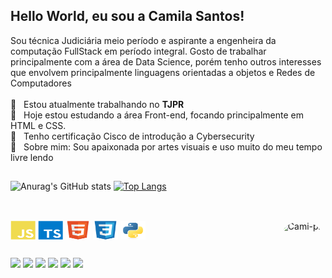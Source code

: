 
## Hello World, eu sou a Camila Santos!
Sou técnica Judiciária meio período e aspirante a engenheira da computação FullStack em período integral.
Gosto de trabalhar principalmente com a área de Data Science, porém tenho outros interesses que envolvem principalmente linguagens orientadas a objetos e Redes de Computadores  
 <br/> :hibiscus: &nbsp; Estou atualmente trabalhando no **TJPR**
 <br/> :hibiscus: &nbsp; Hoje estou estudando a área Front-end, focando principalmente em HTML e CSS.
 <br/> :hibiscus: &nbsp; Tenho certificação Cisco de introdução a Cybersecurity
 <br/> :hibiscus: &nbsp; Sobre mim: Sou apaixonada por artes visuais e uso muito do meu tempo livre lendo
 
 ##
 
![Anurag's GitHub stats](https://github-readme-stats.vercel.app/api?username=camscatt17&theme=dracula&show_icons=true)
[![Top Langs](https://github-readme-stats.vercel.app/api/top-langs/?username=camscatt17&layout=compact&theme=dracula&show_icons=true)](https://github.com/camscatt17/github-readme-stats)

##

<div style="display: inline_block"><br>
  <img align="center" alt="Cami-Js" height="30" width="40" src="https://raw.githubusercontent.com/devicons/devicon/master/icons/javascript/javascript-plain.svg">
  <img align="center" alt="Cami-Ts" height="30" width="40" src="https://raw.githubusercontent.com/devicons/devicon/master/icons/typescript/typescript-plain.svg">
  <img align="center" alt="Cami-HTML" height="30" width="40" src="https://raw.githubusercontent.com/devicons/devicon/master/icons/html5/html5-original.svg">
  <img align="center" alt="Cami-CSS" height="30" width="40" src="https://raw.githubusercontent.com/devicons/devicon/master/icons/css3/css3-original.svg">
  <img align="center" alt="Cami-Python" height="30" width="40" src="https://raw.githubusercontent.com/devicons/devicon/master/icons/python/python-original.svg">
  <img align="right" alt="Cami-pic" height="150" style="border-radius:50px;" src="https://media.discordapp.net/attachments/639956127056134178/890373478988013628/Publicacoes_Instagram_1_1.png?width=676&height=676">
</div>

 ##
 
<div> 
  <a href="https://www.youtube.com/channel/UC25S-KUMJo7SFKIgAmr94Tw" target="_blank"><img src="https://img.shields.io/badge/YouTube-FF0000?style=for-the-badge&logo=youtube&logoColor=white" target="_blank"></a>
  <a href="https://www.instagram.com/camii_sant/" target="_blank"><img src="https://img.shields.io/badge/-Instagram-%23E4405F?style=for-the-badge&logo=instagram&logoColor=white" target="_blank"></a>
 	<a href="https://www.twitch.tv/camiscatt" target="_blank"><img src="https://img.shields.io/badge/Twitch-9146FF?style=for-the-badge&logo=twitch&logoColor=white" target="_blank"></a>
 <a href="https://discord.gg/Em2wW72eHZ" target="_blank"><img src="https://img.shields.io/badge/Discord-7289DA?style=for-the-badge&logo=discord&logoColor=white" target="_blank"></a> 
  <a href = "mailto:camscatt17@gmail.com"><img src="https://img.shields.io/badge/-Gmail-%23333?style=for-the-badge&logo=gmail&logoColor=white" target="_blank"></a>
  <a href="https://www.linkedin.com/in/camilasantos17/" target="_blank"><img src="https://img.shields.io/badge/-LinkedIn-%230077B5?style=for-the-badge&logo=linkedin&logoColor=white" target="_blank"></a> 
  
</div>
